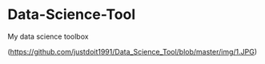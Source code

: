 # Data-Science-Tool
My data science toolbox


(https://github.com/justdoit1991/Data_Science_Tool/blob/master/img/1.JPG)
